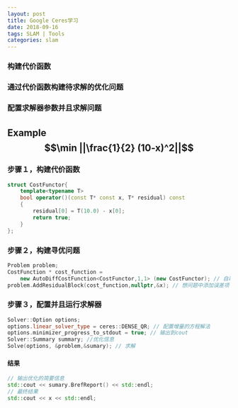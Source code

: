 ```yaml
---
layout: post
title: Google Ceres学习
date: 2018-09-16
tags: SLAM | Tools
categories: slam
---
```




### 构建代价函数

### 通过代价函数构建待求解的优化问题

### 配置求解器参数并且求解问题

## Example　$$\min ||\frac{1}{2} (10-x)^2||$$

### 步骤１，构建代价函数

```c++
struct CostFunctor{
    template<typename T>
    bool operator()(const T* const x, T* residual) const 
    {
        residual[0] = T(10.0) - x[0];
        return true;
    }
};
```

### 步骤２，构建寻优问题

```c++
Problem problem;
CostFunction * cost_function = 
    new AutoDiffCostFunction<CostFunctor,1,1> (new CostFunctor); // 自动求导
problem.AddResidualBlock(cost_function,nullptr,&x); // 想问题中添加误差项
```



### 步骤３，配置并且运行求解器

```c++
Solver::Option options;
options.linear_solver_type = ceres::DENSE_QR; // 配置增量的方程解法
options.minimizer_progress_to_stdout = true; // 输出到cout
Solver::Summary summary; //优化信息
Solve(options, &problem,&sumary); // 求解
```



#### 结果

```c++
// 输出优化的简要信息
std::cout << sumary.BrefReport() << std::endl;
// 最终结果
std::cout << x << std::endl;
```

